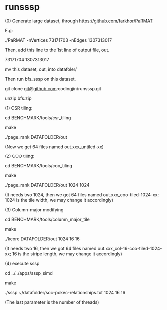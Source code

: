 # runsssp

(0) Generate large dataset, through https://github.com/farkhor/PaRMAT

E.g: 

./PaRMAT -nVertices 73171703 -nEdges 1307313017


Then, add this line to the 1st line of output file, out.

73171704 1307313017

mv this dataset, out, into datafoler/

Then run bfs_sssp on this dataset.

git clone git@github.com:codingjin/runsssp.git

unzip bfs.zip

(1) CSR tiling:

  cd BENCHMARK/tools/csr_tiling
  
  make
  
  ./page_rank DATAFOLDER/out
  
  (Now we get 64 files named out.xxx_untiled-xx)
  
(2) COO tiling:

  cd BENCHMARK/tools/coo_tiling
  
  make
  
  ./page_rank DATAFOLDER/out 1024 1024
  
  (It needs two 1024, then we got 64 files named out.xxx_coo-tiled-1024-xx; 1024 is the tile width, we may change it accordingly)
  
(3) Column-major modifying
  
  cd BENCHMARK/tools/column_major_tile
  
  make
  
  ./kcore DATAFOLDER/out 1024 16 16
  
  (It needs two 16, then we got 64 files named out.xxx_col-16-coo-tiled-1024-xx; 16 is the stripe length, we may change it accordingly)

(4) execute sssp

  cd ../../apps/sssp_simd
  
  make
  
  ./sssp ~/datafolder/soc-pokec-relationships.txt 1024 16 16
  
  (The last parameter is the number of threads)
  



